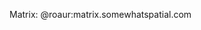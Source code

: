 Matrix: @roaur:matrix.somewhatspatial.com

<!---
roaur/roaur is a ✨ special ✨ repository because its `README.md` (this file) appears on your GitHub profile.
You can click the Preview link to take a look at your changes.
--->
